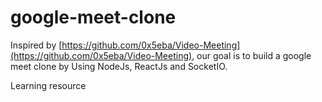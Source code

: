 # google-meet-clone

Inspired by [https://github.com/0x5eba/Video-Meeting](https://github.com/0x5eba/Video-Meeting), 
our goal is to build a google meet clone by Using NodeJs, ReactJs and SocketIO. 

Learning resource
